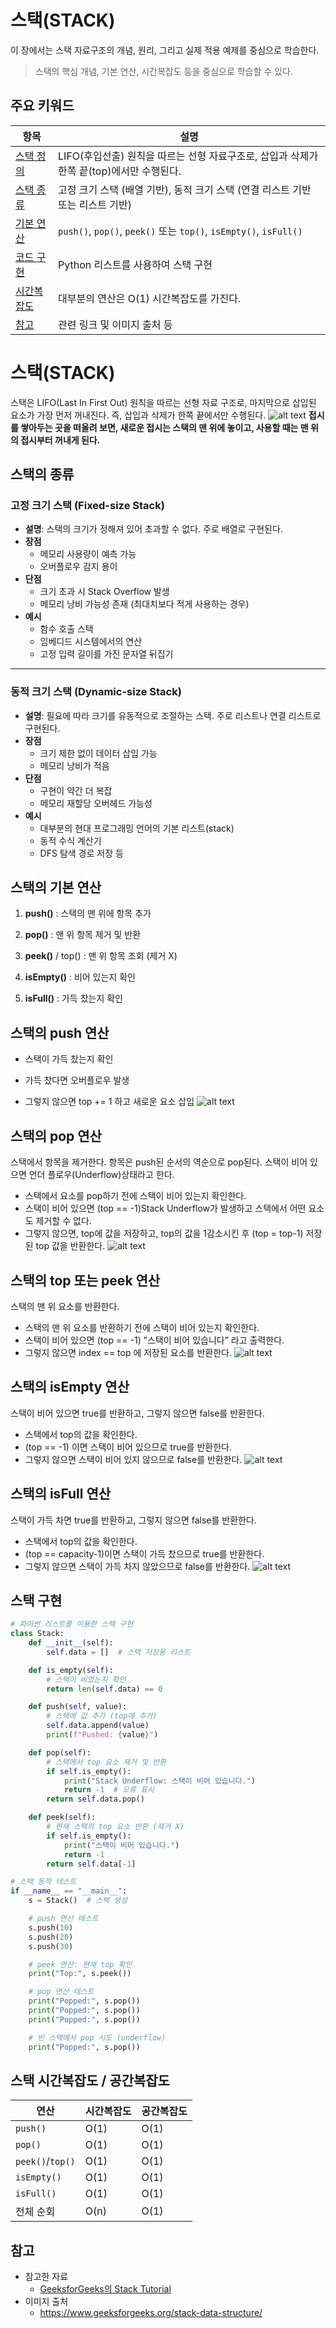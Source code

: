 # 스택(STACK)

이 장에서는 스택 자료구조의 개념, 원리, 그리고 실제 적용 예제를 중심으로 학습한다.

> 스택의 핵심 개념, 기본 연산, 시간복잡도 등을 중심으로 학습할 수 있다.

## 주요 키워드

| 항목           | 설명 |
|----------------|------|
| [스택 정의](#스택stack) | LIFO(후입선출) 원칙을 따르는 선형 자료구조로, 삽입과 삭제가 한쪽 끝(top)에서만 수행된다. |
| [스택 종류](#스택의-종류) | 고정 크기 스택 (배열 기반), 동적 크기 스택 (연결 리스트 기반 또는 리스트 기반) |
| [기본 연산](#스택의-기본-연산) | `push()`, `pop()`, `peek()` 또는 `top()`, `isEmpty()`, `isFull()` |
| [코드 구현](#스택-구현) | Python 리스트를 사용하여 스택 구현 |
| [시간복잡도](#스택-시간복잡도--공간복잡도) | 대부분의 연산은 O(1) 시간복잡도를 가진다. |
| [참고](#참고) | 관련 링크 및 이미지 출처 등 |



# 스택(STACK)

 스택은 LIFO(Last In First Out) 원칙을 따르는 선형 자료 구조로, 마지막으로 삽입된 요소가 가장 먼저 꺼내진다. 즉, 삽입과 삭제가 한쪽 끝에서만 수행된다.
![alt text](asset/image.png)
 __접시를 쌓아두는 곳을 떠올려 보면, 새로운 접시는 스택의 맨 위에 놓이고, 사용할 때는 맨 위의 접시부터 꺼내게 된다.__

## 스택의 종류

### 고정 크기 스택 (Fixed-size Stack)

- **설명**: 스택의 크기가 정해져 있어 초과할 수 없다. 주로 배열로 구현된다.
- **장점**  
  - 메모리 사용량이 예측 가능  
  - 오버플로우 감지 용이  
- **단점**  
  - 크기 초과 시 Stack Overflow 발생  
  - 메모리 낭비 가능성 존재 (최대치보다 적게 사용하는 경우)
- **예시**  
  - 함수 호출 스택  
  - 임베디드 시스템에서의 연산  
  - 고정 입력 길이를 가진 문자열 뒤집기

---

### 동적 크기 스택 (Dynamic-size Stack)

- **설명**: 필요에 따라 크기를 유동적으로 조절하는 스택. 주로 리스트나 연결 리스트로 구현된다.
- **장점**  
  - 크기 제한 없이 데이터 삽입 가능  
  - 메모리 낭비가 적음  
- **단점** 
  - 구현이 약간 더 복잡  
  - 메모리 재할당 오버헤드 가능성
- **예시**  
  - 대부분의 현대 프로그래밍 언어의 기본 리스트(stack)  
  - 동적 수식 계산기  
  - DFS 탐색 경로 저장 등


## 스택의 기본 연산
1. __push()__ : 스택의 맨 위에 항목 추가

2. __pop()__ : 맨 위 항목 제거 및 반환

3. __peek()__ / top() : 맨 위 항목 조회 (제거 X)

4. __isEmpty()__ : 비어 있는지 확인

5. __isFull()__ : 가득 찼는지 확인

## 스택의 push 연산
- 스택이 가득 찼는지 확인

- 가득 찼다면 오버플로우 발생

- 그렇지 않으면 top += 1 하고 새로운 요소 삽입
![alt text](asset/image-1.png)

## 스택의 pop 연산
스택에서 항목을 제거한다. 항목은 push된 순서의 역순으로 pop된다. 스택이 비어 있으면 언더 플로우(Underflow)상태라고 한다.
  
  - 스택에서 요소를 pop하기 전에 스택이 비어 있는지 확인한다.
- 스택이 비어 있으면 (top == -1)Stack Underflow가 발생하고 스택에서 어떤 요소도 제거할 수 없다.
- 그렇지 않으면, top에 값을 저장하고, top의 값을 1감소시킨 후 (top = top-1) 저장된 top 값을 반환한다.
![alt text](asset/image-2.png)

## 스택의 top 또는 peek 연산
스택의 맨 위 요소를 반환한다.

- 스택의 맨 위 요소를 반환하기 전에 스택이 비어 있는지 확인한다.
- 스택이 비어 있으면 (top == -1) ”스택이 비어 있습니다” 라고 출력한다.
- 그렇지 않으면 index == top 에 저장된 요소를 반환한다.
![alt text](asset/image-3.png)

## 스택의 isEmpty 연산
  스택이 비어 있으면 true를 반환하고, 그렇지 않으면 false를 반환한다.

- 스택에서 top의 값을 확인한다.
- (top == -1) 이면 스택이 비어 있으므로 true를 반환한다.
- 그렇지 않으면 스택이 비어 있지 않으므로 false를 반환한다.
![alt text](asset/image-4.png)

## 스택의 isFull 연산
스택이 가득 차면 true를 반환하고, 그렇지 않으면 false를 반환한다. 

- 스택에서 top의 값을 확인한다.
- (top == capacity-1)이면 스택이 가득 찼으므로 true를 반환한다.
- 그렇지 않으면 스택이 가득 차지 않았으므로 false를 반환한다.
![alt text](asset/image-5.png)

## 스택 구현

```python
# 파이썬 리스트를 이용한 스택 구현
class Stack:
    def __init__(self):
        self.data = []  # 스택 저장용 리스트

    def is_empty(self):
        # 스택이 비었는지 확인
        return len(self.data) == 0

    def push(self, value):
        # 스택에 값 추가 (top에 추가)
        self.data.append(value)
        print(f"Pushed: {value}")

    def pop(self):
        # 스택에서 top 요소 제거 및 반환
        if self.is_empty():
            print("Stack Underflow: 스택이 비어 있습니다.")
            return -1  # 오류 표시
        return self.data.pop()

    def peek(self):
        # 현재 스택의 top 요소 반환 (제거 X)
        if self.is_empty():
            print("스택이 비어 있습니다.")
            return -1
        return self.data[-1]

# 스택 동작 테스트
if __name__ == "__main__":
    s = Stack()  # 스택 생성

    # push 연산 테스트
    s.push(10)
    s.push(20)
    s.push(30)

    # peek 연산: 현재 top 확인
    print("Top:", s.peek())

    # pop 연산 테스트
    print("Popped:", s.pop())
    print("Popped:", s.pop())
    print("Popped:", s.pop())

    # 빈 스택에서 pop 시도 (underflow)
    print("Popped:", s.pop())
```



## 스택 시간복잡도 / 공간복잡도

| 연산           | 시간복잡도 | 공간복잡도 |
|----------------|------------|------------|
| `push()`       | O(1)       | O(1)       |
| `pop()`        | O(1)       | O(1)       |
| `peek()`/`top()` | O(1)     | O(1)       |
| `isEmpty()`    | O(1)       | O(1)       |
| `isFull()`     | O(1)       | O(1)       |
| 전체 순회      | O(n)       | O(1)       |

## 참고
- 참고한 자료
  - [GeeksforGeeks의 Stack Tutorial](https://www.geeksforgeeks.org/introduction-to-stack-data-structure-and-algorithm-tutorials/)
- 이미지 출처
  - https://www.geeksforgeeks.org/stack-data-structure/
